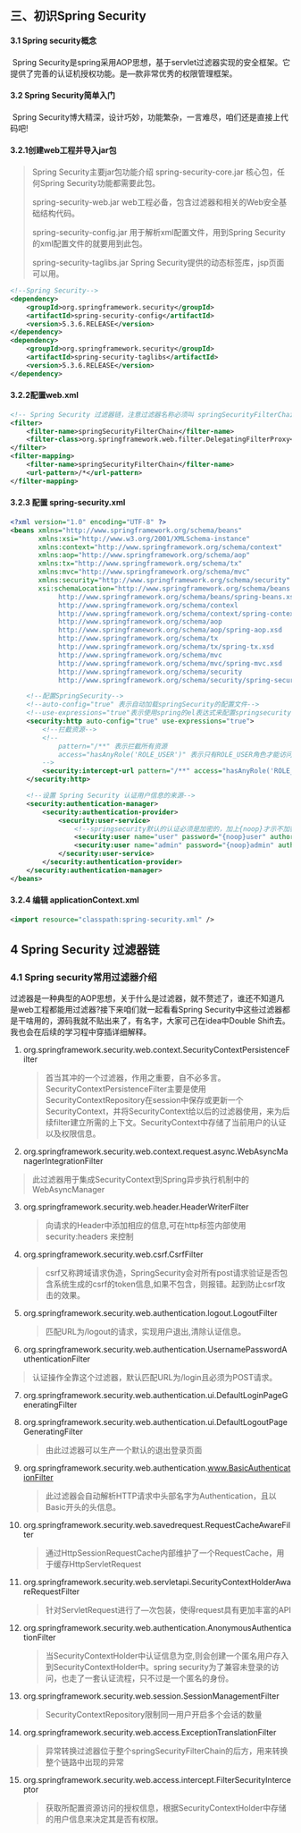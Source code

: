 ## 三、初识Spring Security

#### 3.1 Spring security概念

​		Spring Security是spring采用AOP思想，基于servlet过滤器实现的安全框架。它提供了完善的认证机授权功能。是—款非常优秀的权限管理框架。

#### 3.2 Spring Security简单入门

​		Spring Security博大精深，设计巧妙，功能繁杂，一言难尽，咱们还是直接上代码吧!

#### 3.2.1创建web工程并导入jar包

> Spring Security主要jar包功能介绍
> spring-security-core.jar
> 核心包，任何Spring Security功能都需要此包。
>
> spring-security-web.jar
> web工程必备，包含过滤器和相关的Web安全基础结构代码。
>
> spring-security-config.jar
> 用于解析xml配置文件，用到Spring Security的xml配置文件的就要用到此包。
>
> spring-security-taglibs.jar
> Spring Security提供的动态标签库，jsp页面可以用。

```xml
<!--Spring Security-->
<dependency>
    <groupId>org.springframework.security</groupId>
    <artifactId>spring-security-config</artifactId>
    <version>5.3.6.RELEASE</version>
</dependency>
<dependency>
    <groupId>org.springframework.security</groupId>
    <artifactId>spring-security-taglibs</artifactId>
    <version>5.3.6.RELEASE</version>
</dependency>
```

#### 3.2.2配置web.xml

```xml
<!-- Spring Security 过滤器链，注意过滤器名称必须叫 springSecurityFilterChain-->
<filter>
    <filter-name>springSecurityFilterChain</filter-name>
    <filter-class>org.springframework.web.filter.DelegatingFilterProxy</filter-class>
</filter>
<filter-mapping>
    <filter-name>springSecurityFilterChain</filter-name>
    <url-pattern>/*</url-pattern>
</filter-mapping>
```

#### 3.2.3 配置 spring-security.xml

```xml
<?xml version="1.0" encoding="UTF-8" ?>
<beans xmlns="http://www.springframework.org/schema/beans"
       xmlns:xsi="http://www.w3.org/2001/XMLSchema-instance"
       xmlns:context="http://www.springframework.org/schema/context"
       xmlns:aop="http://www.springframework.org/schema/aop"
       xmlns:tx="http://www.springframework.org/schema/tx"
       xmlns:mvc="http://www.springframework.org/schema/mvc"
       xmlns:security="http://www.springframework.org/schema/security"
       xsi:schemaLocation="http://www.springframework.org/schema/beans
            http://www.springframework.org/schema/beans/spring-beans.xsd
            http://www.springframework.org/schema/contexl
            http://www.springframework.org/schema/context/spring-context.xsd
            http://www.springframework.org/schema/aop
            http://www.springframework.org/schema/aop/spring-aop.xsd
            http://www.springframework.org/schema/tx
            http://www.springframework.org/schema/tx/spring-tx.xsd
            http://www.springframework.org/schema/mvc
            http://www.springframework.org/schema/mvc/spring-mvc.xsd
            http://www.springframework.org/schema/security
            http://www.springframework.org/schema/security/spring-security.xsd">

    <!--配置SpringSecurity-->
    <!--auto-config="true" 表示自动加载springSecurity的配置文件-->
    <!--use-expressions="true"表示使用spring的el表达式来配置springsecurity-->
    <security:http auto-config="true" use-expressions="true">
        <!--拦截资源-->
        <!--
            pattern="/**" 表示拦截所有资源
            access="hasAnyRole('ROLE_USER')" 表示只有ROLE_USER角色才能访问资源
        -->
        <security:intercept-url pattern="/**" access="hasAnyRole('ROLE_USER')" />
    </security:http>

    <!--设置 Spring Security 认证用户信息的来源-->
    <security:authentication-manager>
        <security:authentication-provider>
            <security:user-service>
                <!--springsecurity默认的认证必须是加密的，加上{noop}才示不加密认证。-->
                <security:user name="user" password="{noop}user" authorities="ROLE_USER" />
                <security:user name="admin" password="{noop}admin" authorities="ROLE_ADMIN" />
            </security:user-service>
        </security:authentication-provider>
    </security:authentication-manager>
</beans>
```

#### 3.2.4 编辑 applicationContext.xml

```xml
<import resource="classpath:spring-security.xml" />
```

## 4 Spring Security 过滤器链

### 4.1 Spring security常用过滤器介绍

​		过滤器是一种典型的AOP思想，关于什么是过滤器，就不赘述了，谁还不知道凡是web工程都能用过滤器?接下来咱们就一起看看Spring Security中这些过滤器都是干啥用的，源码我就不贴出来了，有名字，大家可己在idea中Double Shift去。我也会在后续的学习程中穿插详细解释。

1. org.springframework.security.web.context.SecurityContextPersistenceFilter

   > 首当其冲的一个过滤器，作用之重要，自不必多言。
   > SecurityContextPersistenceFilter主要是使用SecurityContextRepository在session中保存或更新一个SecurityContext，并将SecurityContext给以后的过滤器使用，来为后续filter建立所需的上下文。SecurityContext中存储了当前用户的认证以及权限信息。

2. org.springframework.security.web.context.request.async.WebAsyncManagerIntegrationFilter

> 此过滤器用于集成SecurityContext到Spring异步执行机制中的WebAsyncManager

3. org.springframework.security.web.header.HeaderWriterFilter

   > 向请求的Header中添加相应的信息,可在http标签内部使用 security:headers 来控制

4. org.springframework.security.web.csrf.CsrfFilter

   > csrf又称跨域请求伪造，SpringSecurity会对所有post请求验证是否包含系统生成的csrf的token信息,如果不包含，则报错。起到防止csrf攻击的效果。

5. org.springframework.security.web.authentication.logout.LogoutFilter

   > 匹配URL为/logout的请求，实现用户退出,清除认证信息。

6. org.springframework.security.web.authentication.UsernamePasswordAuthenticationFilter

> 认证操作全靠这个过滤器，默认匹配URL为/login且必须为POST请求。

7. org.springframework.security.web.authentication.ui.DefaultLoginPageGeneratingFilter

8. org.springframework.security.web.authentication.ui.DefaultLogoutPageGeneratingFilter

   > 由此过滤器可以生产一个默认的退出登录页面

9. org.springframework.security.web.authentication.www.BasicAuthenticationFilter

   > 此过滤器会自动解析HTTP请求中头部名字为Authentication，且以Basic开头的头信息。

10. org.springframework.security.web.savedrequest.RequestCacheAwareFilter

    > 通过HttpSessionRequestCache内部维护了一个RequestCache，用于缓存HttpServletRequest

11. org.springframework.security.web.servletapi.SecurityContextHolderAwareRequestFilter

    > 针对ServletRequest进行了—次包装，使得request具有更加丰富的API

12. org.springframework.security.web.authentication.AnonymousAuthenticationFilter

    > 当SecurityContextHolder中认证信息为空,则会创建一个匿名用户存入到SecurityContextHolder中。spring security为了兼容未登录的访问，也走了一套认证流程，只不过是一个匿名的身份。

13. org.springframework.security.web.session.SessionManagementFilter

    > SecurityContextRepository限制同一用户开启多个会话的数量

14. org.springframework.security.web.access.ExceptionTranslationFilter

    > 异常转换过滤器位于整个springSecurityFilterChain的后方，用来转换整个链路中出现的异常

15. org.springframework.security.web.access.intercept.FilterSecurityInterceptor

    > 获取所配置资源访问的授权信息，根据SecurityContextHolder中存储的用户信息来决定其是否有权限。